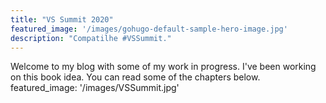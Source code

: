 ```yaml
---
title: "VS Summit 2020"
featured_image: '/images/gohugo-default-sample-hero-image.jpg'
description: "Compatilhe #VSSummit."
---
```

Welcome to my blog with some of my work in progress. I've been working on this book idea. You can read some of the chapters below.
featured_image: '/images/VSSummit.jpg'